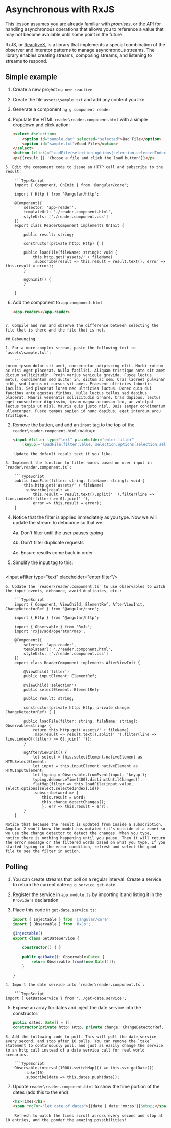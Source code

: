 # Asynchronous with RxJS 

This lesson assumes you are already familiar with *promises*, or the API for handling asynchronous operations that allows you to reference a value that may not become available until some point in the future. 

RxJS, or [ReactiveX](http://reactivex.io/), is a library that implements a special combination of the observer and interator patterns to manage asynchronous streams. The library enables creating streams, composing streams, and listening to streams to respond. 

## Simple example 

1. Create a new project `ng new reactive` 

2. Create the file `assets\sample.txt` and add any content you like 

3. Generate a component `ng g component reader` 

4. Populate the HTML `reader\reader.component.html` with a simple dropdown and click action: 

    ```html
    <select #selection>
        <option id="sample.dat" selected="selected">Bad File</option>
        <option id="sample.txt">Good File</option>
    </select>
    <button (click)="loadFile(selection.options[selection.selectedIndex].id)">Load</button>
    <p>{{result || 'Choose a file and click the load button'}}</p>
```
5. Edit the component code to issue an HTTP call and subscribe to the result:

    ```TypeScript 
    import { Component, OnInit } from '@angular/core';

    import { Http } from '@angular/http';

    @Component({
        selector: 'app-reader',
        templateUrl: './reader.component.html',
        styleUrls: ['./reader.component.css']
    })
    export class ReaderComponent implements OnInit {

        public result: string;

        constructor(private http: Http) { }

        public loadFile(fileName: string): void {
            this.http.get('assets/' + fileName)
            .subscribe(result => this.result = result.text(), error => this.result = error);
        }

        ngOnInit() {
        }

    }
```
6. Add the component to `app.component.html` 

    ```html
    <app-reader></app-reader>
```

7. Compile and run and observe the difference between selecting the file that is there and the file that is not. 

## Debouncing 

1. For a more complex stream, paste the following text to `assets\sample.txt`: 

    ```
Lorem ipsum dolor sit amet, consectetur adipiscing elit. Morbi rutrum ac nisi eget placerat. Nulla facilisi. Aliquam tristique ante sit amet dictum sollicitudin. Proin varius vehicula gravida. Fusce lectus metus, condimentum sed auctor in, dictum ac sem. Cras laoreet pulvinar nibh, sed luctus mi cursus sit amet. Praesent ultricies lobortis iaculis. Sed placerat lorem nec ultricies luctus. Donec quis dui faucibus ante egestas finibus. Nulla luctus tellus sed dapibus placerat. Mauris venenatis sollicitudin ornare. Cras dapibus, lectus eget consectetur dignissim, ipsum magna accumsan leo, ac volutpat lectus turpis ut nisl. Mauris quis justo nisl. Duis semper condimentum ullamcorper. Fusce tempus sapien id nunc dapibus, eget interdum arcu tristique.
```
2. Remove the button, and add an `input` tag to the top of the `reader\reader.component.html` markup: 

    ```html
    <input #filter type="text" placeholder="enter filter" 
        (keyup)="loadFile(filter.value, selection.options[selection.selectedIndex].id)"/>
```
    Update the default result text if you like.

3. Implement the function to filter words based on user input in `reader\reader.component.ts`: 

    ```TypeScript 
    public loadFile(filter: string, fileName: string): void {
        this.http.get('assets/' + fileName)
        .subscribe(result =>
            this.result = result.text().split(' ').filter(line => line.indexOf(filter) >= 0).join(' '),
            error => this.result = error);
    }
```
4. Notice that the filter is applied immediately as you type. Now we will update the stream to debounce so that we: 

    4a. Don't filter until the user pauses typing 
    
    4b. Don't filter duplicate requests 

    4c. Ensure results come back in order 

5. Simplify the input tag to this: 

    ```html
<input #filter type="text" placeholder="enter filter"/>
```
6. Update the `reader\reader.component.ts` to use observables to watch the input events, debounce, avoid duplicates, etc.: 

    ```TypeScript
    import { Component, ViewChild, ElementRef, AfterViewInit, ChangeDetectorRef } from '@angular/core';

    import { Http } from '@angular/http';

    import { Observable } from 'RxJs';
    import 'rxjs/add/operator/map';

    @Component({
        selector: 'app-reader',
        templateUrl: './reader.component.html',
        styleUrls: ['./reader.component.css']
    })
    export class ReaderComponent implements AfterViewInit {

        @ViewChild('filter')
        public inputElement: ElementRef;

        @ViewChild('selection')
        public selectElement: ElementRef;

        public result: string;

        constructor(private http: Http, private change: ChangeDetectorRef) { }

        public loadFile(filter: string, fileName: string): Observable<string> {
            return this.http.get('assets/' + fileName)
            .map(result => result.text().split(' ').filter(line => line.indexOf(filter) >= 0).join(' '));
        }

        ngAfterViewInit() {
            let select = this.selectElement.nativeElement as HTMLSelectElement;
            let input = this.inputElement.nativeElement as HTMLInputElement;
            let typing = Observable.fromEvent(input, 'keyup');
            typing.debounceTime(400).distinctUntilChanged().
            flatMap(filter => this.loadFile(input.value, select.options[select.selectedIndex].id))
            .subscribe(word => {
                this.result = word;
                this.change.detectChanges();
                }, err => this.result = err);
        }
    }
```

    Notice that because the result is updated from inside a subscription, Angular 2 won't know the model has mutated (it's outside of a zone) so we use the change detector to detect the changes. When you type, notice there is nothing happening until you pause. Then it will return the error message or the filtered words based on what you type. If you started typing in the error condition, refresh and select the good file to see the filter in action.

## Polling 

1. You can create streams that poll on a regular interval. Create a service to return the current date `ng g service get-date`

2. Register the service in `app.module.ts` by importing it and listing it in the `Providers` declaration 

3. Place this code in `get-date.service.ts`:

    ```TypeScript 
    import { Injectable } from '@angular/core';
    import { Observable } from 'RxJs';

    @Injectable()
    export class GetDateService {

        constructor() { }

        public getDate(): Observable<Date> {
            return Observable.from([new Date()]);
        }

    }
```
4. Import the date service into `reader\reader.component.ts`: 

    ```TypeScript 
import { GetDateService } from '../get-date.service';
```
5. Expose an array for dates and inject the date service into the constructor: 

    ```TypeScript 
    public dates: Date[] = [];
    constructor(private http: Http, private change: ChangeDetectorRef, private svc: GetDateService) { }
```
6. Add the following code to poll. This will poll the date service every second, and stop after 10 polls. You can remove the `take` statement to continuously poll, and just as easily change the service to an http call instead of a date service call for real world scenarios. 

    ```TypeScript
    Observable.interval(1000).switchMap(() => this.svc.getDate())
        .take(10)
        .subscribe(date => this.dates.push(date));
```
7. Update `reader\reader.component.html` to show the time portion of the dates (add this to the end): 

    ```html
    <h2>Times</h2>
    <span *ngFor="let date of dates">{{date | date:'mm:ss'}}&nbsp;</span>
```
    Refresh to watch the times scroll across every second and stop at 10 entries, and the ponder the amazing possibilities! 